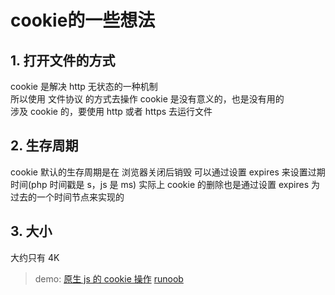 # cookie的一些想法
## 1. 打开文件的方式
cookie 是解决 http 无状态的一种机制 <br>
所以使用 文件协议 的方式去操作 cookie 是没有意义的，也是没有用的 <br>
涉及 cookie 的，要使用 http 或者 https 去运行文件 <br>
## 2. 生存周期
cookie 默认的生存周期是在 浏览器关闭后销毁
可以通过设置 expires 来设置过期时间(php 时间戳是 s，js 是 ms)
实际上 cookie 的删除也是通过设置 expires 为过去的一个时间节点来实现的
## 3. 大小
大约只有 4K
> demo:
[原生 js 的 cookie 操作](20190109/cookie.html)
[runoob](http://www.runoob.com/js/js-cookies.html)

